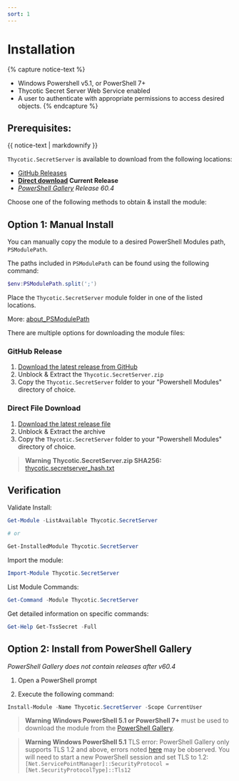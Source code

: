 ```yaml
---
sort: 1
---
```


# Installation

{% capture notice-text %}
- Windows Powershell v5.1, or PowerShell 7+
- Thycotic Secret Server Web Service enabled
- A user to authenticate with appropriate permissions to access desired objects.
{% endcapture %}

<div class="notice--info">
  <h2>Prerequisites:</h2>
  {{ notice-text | markdownify }}
</div>

`Thycotic.SecretServer` is available to download from the following locations:

- [GitHub Releases](https://github.com/thycotic-ps/thycotic.secretserver/releases/latest)
- **[Direct download](https://thyproservices.z20.web.core.windows.net/Thycotic.SecretServer.zip) Current Release**
- *[PowerShell Gallery](https://www.powershellgallery.com/packages/Thycotic.SecretServer/) Release 60.4*

Choose one of the following methods to obtain & install the module:

## Option 1: Manual Install

You can manually copy the module to a desired PowerShell Modules path, `PSModulePath`.

The paths included in `PSModulePath` can be found using the following command:

```powershell
$env:PSModulePath.split(';')
```

Place the `Thycotic.SecretServer` module folder in one of the listed locations.

More: [about_PSModulePath](https://docs.microsoft.com/en-us/powershell/module/microsoft.powershell.core/about/about_psmodulepath)

There are multiple options for downloading the module files:


### GitHub Release

1. [Download the latest release from GitHub](https://github.com/thycotic-ps/thycotic.secretserver/releases/latest)
2. Unblock & Extract the `Thycotic.SecretServer.zip`
3. Copy the `Thycotic.SecretServer` folder to your "Powershell Modules" directory of choice.

### Direct File Download

1. [Download the latest release file](https://thyproservices.z20.web.core.windows.net/Thycotic.SecretServer.zip)
2. Unblock & Extract the archive
3. Copy the `Thycotic.SecretServer` folder to your "Powershell Modules" directory of choice.

> **Warning** **Thycotic.SecretServer.zip SHA256:** [thycotic.secretserver_hash.txt](https://thyproservices.z20.web.core.windows.net/Thycotic.SecretServer_hash.txt)

## Verification

Validate Install:

```powershell
Get-Module -ListAvailable Thycotic.SecretServer

# or

Get-InstalledModule Thycotic.SecretServer
```

Import the module:

```powershell
Import-Module Thycotic.SecretServer
```

List Module Commands:

```powershell
Get-Command -Module Thycotic.SecretServer
```

Get detailed information on specific commands:

```powershell
Get-Help Get-TssSecret -Full
```
## Option 2: Install from PowerShell Gallery

*PowerShell Gallery does not contain releases after v60.4*

1. Open a PowerShell prompt

2. Execute the following command:

```powershell
Install-Module -Name Thycotic.SecretServer -Scope CurrentUser
```

> **Warning** **Windows PowerShell 5.1 or PowerShell 7+** must be used to download the module from the [PowerShell Gallery](https://www.powershellgallery.com/packages/Thycotic.SecretServer/).

> **Warning** **Windows PowerShell 5.1** TLS error: PowerShell Gallery only supports TLS 1.2 and above, errors noted [here](https://devblogs.microsoft.com/powershell/powershell-gallery-tls-support/#errors-i-might-see) may be observed. You will need to start a new PowerShell session and set TLS to 1.2: `[Net.ServicePointManager]::SecurityProtocol = [Net.SecurityProtocolType]::Tls12`
